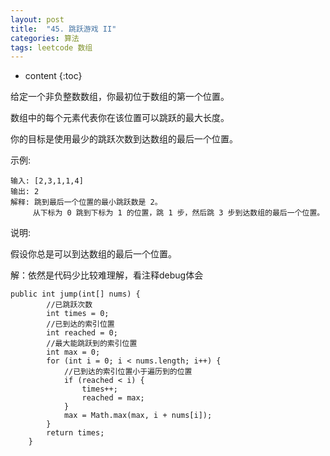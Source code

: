```yaml
---
layout: post
title:  "45. 跳跃游戏 II"
categories: 算法
tags: leetcode 数组
---
```


* content
{:toc}

<!--more-->

给定一个非负整数数组，你最初位于数组的第一个位置。

数组中的每个元素代表你在该位置可以跳跃的最大长度。

你的目标是使用最少的跳跃次数到达数组的最后一个位置。

示例:

```
输入: [2,3,1,1,4]
输出: 2
解释: 跳到最后一个位置的最小跳跃数是 2。
     从下标为 0 跳到下标为 1 的位置，跳 1 步，然后跳 3 步到达数组的最后一个位置。
```

说明:

假设你总是可以到达数组的最后一个位置。

解：依然是代码少比较难理解，看注释debug体会

```
public int jump(int[] nums) {
        //已跳跃次数
        int times = 0;
        //已到达的索引位置
        int reached = 0;
        //最大能跳跃到的索引位置
        int max = 0;
        for (int i = 0; i < nums.length; i++) {
            //已到达的索引位置小于遍历到的位置
            if (reached < i) {
                times++;
                reached = max;
            }
            max = Math.max(max, i + nums[i]);
        }
        return times;
    }
```